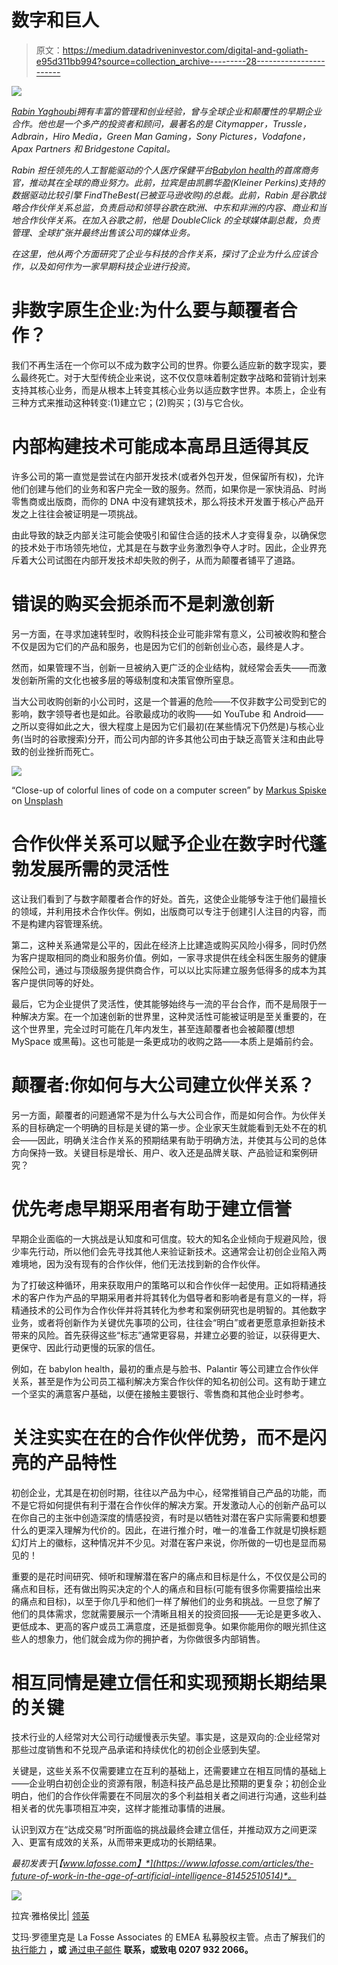# 数字和巨人

> 原文：<https://medium.datadriveninvestor.com/digital-and-goliath-e95d311bb994?source=collection_archive---------28----------------------->

![](img/332506e58a771558f824e817cf7f7d01.png)

[*Rabin Yaghoubi*](https://www.linkedin.com/in/rabinyaghoubi/)*拥有丰富的管理和创业经验，曾与全球企业和颠覆性的早期企业合作。他也是一个多产的投资者和顾问，最著名的是 Citymapper，Trussle，Adbrain，Hiro Media，Green Man Gaming，Sony Pictures，Vodafone，Apax Partners 和 Bridgestone Capital。*

*Rabin 担任领先的人工智能驱动的个人医疗保健平台*[*Babylon health*](https://www.babylonhealth.com/)*的首席商务官，推动其在全球的商业努力。此前，拉宾是由凯鹏华盈(Kleiner Perkins)支持的数据驱动比较引擎 FindTheBest(已被亚马逊收购)的总裁。此前，Rabin 是谷歌战略合作伙伴关系总监，负责启动和领导谷歌在欧洲、中东和非洲的内容、商业和当地合作伙伴关系。在加入谷歌之前，他是 DoubleClick 的全球媒体副总裁，负责管理、全球扩张并最终出售该公司的媒体业务。*

*在这里，他从两个方面研究了企业与科技的合作关系，探讨了企业为什么应该合作，以及如何作为一家早期科技企业进行投资。*

# 非数字原生企业:为什么要与颠覆者合作？

我们不再生活在一个你可以不成为数字公司的世界。你要么适应新的数字现实，要么最终死亡。对于大型传统企业来说，这不仅仅意味着制定数字战略和营销计划来支持其核心业务，而是从根本上转变其核心业务以适应数字世界。本质上，企业有三种方式来推动这种转变:(1)建立它；(2)购买；(3)与它合伙。

# 内部构建技术可能成本高昂且适得其反

许多公司的第一直觉是尝试在内部开发技术(或者外包开发，但保留所有权)，允许他们创建与他们的业务和客户完全一致的服务。然而，如果你是一家快消品、时尚零售商或出版商，而你的 DNA 中没有建筑技术，那么将技术开发置于核心产品开发之上往往会被证明是一项挑战。

由此导致的缺乏内部关注可能会使吸引和留住合适的技术人才变得复杂，以确保您的技术处于市场领先地位，尤其是在与数字业务激烈争夺人才时。因此，企业界充斥着大公司试图在内部开发技术却失败的例子，从而为颠覆者铺平了道路。

# 错误的购买会扼杀而不是刺激创新

另一方面，在寻求加速转型时，收购科技企业可能非常有意义，公司被收购和整合不仅是因为它们的产品和服务，也是因为它们的创新创业心态，最终是人才。

然而，如果管理不当，创新一旦被纳入更广泛的企业结构，就经常会丢失——而激发创新所需的文化也被多层的等级制度和决策官僚所窒息。

当大公司收购创新的小公司时，这是一个普遍的危险——不仅非数字公司受到它的影响，数字领导者也是如此。谷歌最成功的收购——如 YouTube 和 Android——之所以变得如此之大，很大程度上是因为它们最初(在某些情况下仍然是)与核心业务(当时的谷歌搜索)分开，而公司内部的许多其他公司由于缺乏高管关注和由此导致的创业挫折而死亡。

![](img/095afd8ddd0bf160a1ae16d16d5e64cf.png)

“Close-up of colorful lines of code on a computer screen” by [Markus Spiske](https://unsplash.com/@markusspiske?utm_source=medium&utm_medium=referral) on [Unsplash](https://unsplash.com?utm_source=medium&utm_medium=referral)

# 合作伙伴关系可以赋予企业在数字时代蓬勃发展所需的灵活性

这让我们看到了与数字颠覆者合作的好处。首先，这使企业能够专注于他们最擅长的领域，并利用技术合作伙伴。例如，出版商可以专注于创建引人注目的内容，而不是构建内容管理系统。

第二，这种关系通常是公平的，因此在经济上比建造或购买风险小得多，同时仍然为客户提取相同的商业和服务价值。例如，一家寻求提供在线全科医生服务的健康保险公司，通过与顶级服务提供商合作，可以以比实际建立服务低得多的成本为其客户提供同等的好处。

最后，它为企业提供了灵活性，使其能够始终与一流的平台合作，而不是局限于一种解决方案。在一个加速创新的世界里，这种灵活性可能被证明是至关重要的，在这个世界里，完全过时可能在几年内发生，甚至连颠覆者也会被颠覆(想想 MySpace 或黑莓)。这也可能是一条更成功的收购之路——本质上是婚前约会。

# 颠覆者:你如何与大公司建立伙伴关系？

另一方面，颠覆者的问题通常不是为什么与大公司合作，而是如何合作。为伙伴关系的目标确定一个明确的目标是关键的第一步。企业家天生就能看到无处不在的机会——因此，明确关注合作关系的预期结果有助于明确方法，并使其与公司的总体方向保持一致。关键目标是增长、用户、收入还是品牌关联、产品验证和案例研究？

# 优先考虑早期采用者有助于建立信誉

早期企业面临的一大挑战是认知度和可信度。较大的知名企业倾向于规避风险，很少率先行动，所以他们会先寻找其他人来验证新技术。这通常会让初创企业陷入两难境地，因为没有现有的合作伙伴，他们无法找到新的合作伙伴。

为了打破这种循环，用来获取用户的策略可以和合作伙伴一起使用。正如将精通技术的客户作为产品的早期采用者并将其转化为倡导者和影响者是有意义的一样，将精通技术的公司作为合作伙伴并将其转化为参考和案例研究也是明智的。其他数字业务，或者将创新作为关键优先事项的公司，往往会“明白”或者更愿意承担新技术带来的风险。首先获得这些“标志”通常更容易，并建立必要的验证，以获得更大、更保守、因此行动更慢的玩家的信任。

例如，在 babylon health，最初的重点是与脸书、Palantir 等公司建立合作伙伴关系，甚至是作为公司员工福利解决方案合作伙伴的知名初创公司。这有助于建立一个坚实的满意客户基础，以便在接触主要银行、零售商和其他企业时参考。

# 关注实实在在的合作伙伴优势，而不是闪亮的产品特性

初创企业，尤其是在初创时期，往往以产品为中心，经常推销自己产品的功能，而不是它将如何提供有利于潜在合作伙伴的解决方案。开发激动人心的创新产品可以在你自己的主张中创造深度的情感投资，有时是以牺牲对潜在客户实际需要和想要什么的更深入理解为代价的。因此，在进行推介时，唯一的准备工作就是切换标题幻灯片上的徽标，这种情况并不少见。对潜在客户来说，你所做的一切也是显而易见的！

重要的是花时间研究、倾听和理解潜在客户的痛点和目标是什么，不仅仅是公司的痛点和目标，还有做出购买决定的个人的痛点和目标(可能有很多你需要描绘出来的痛点和目标)，以至于你几乎和他们一样了解他们的业务和挑战。一旦您了解了他们的具体需求，您就需要展示一个清晰且相关的投资回报——无论是更多收入、更低成本、更高的客户或员工满意度，还是抵御竞争。如果你能用你的眼光抓住这些人的想象力，他们就会成为你的拥护者，为你做很多内部销售。

# 相互同情是建立信任和实现预期长期结果的关键

技术行业的人经常对大公司行动缓慢表示失望。事实是，这是双向的:企业经常对那些过度销售和不兑现产品承诺和持续优化的初创企业感到失望。

关键是，这些关系不仅需要建立在互利的基础上，还需要建立在相互同情的基础上——企业明白初创企业的资源有限，制造科技产品总是比预期的更复杂；初创企业明白，他们的合作伙伴需要在不同层次的多个利益相关者之间进行沟通，这些利益相关者的优先事项相互冲突，这样才能推动事情的进展。

认识到双方在“达成交易”时所面临的挑战最终会建立信任，并推动双方之间更深入、更富有成效的关系，从而带来更成功的长期结果。

*最初发表于*[*【www.lafosse.com】*](https://www.lafosse.com/articles/the-future-of-work-in-the-age-of-artificial-intelligence-81452510514)*。*

![](img/910665566cfaab284097ab12a17b8b2f.png)

拉宾·雅格侯比| [领英](https://www.linkedin.com/in/rabinyaghoubi/)

艾玛·罗德里克是 La Fosse Associates 的 EMEA 私募股权主管。点击了解我们的 [执行能力](https://www.lafosse.com/executive-search) **，或** [通过电子邮件](mailto:emma.roderick@lafosse.com) **联系，或致电 0207 932 2066。**